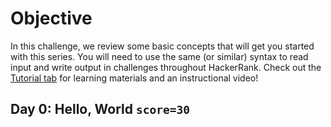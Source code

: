 # Objective

In this challenge, we review some basic concepts that will get you started with this series.
You will need to use the same (or similar) syntax to read input and write output in challenges throughout HackerRank.
Check out the [Tutorial tab](https://www.hackerrank.com/challenges/30-hello-world/tutorial) for learning materials and an instructional video!

## Day 0: Hello, World `score=30`

